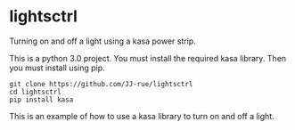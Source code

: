 # lightsctrl
Turning on and off a light using a kasa power strip.

This is a python 3.0 project. 
You must install the required kasa library.
Then you must install using pip.

```
git clone https://github.com/JJ-rue/lightsctrl
cd lightsctrl
pip install kasa
```

This is an example of how to use a kasa library to turn on and off a light.
